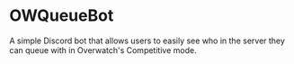 # OWQueueBot
A simple Discord bot that allows users to easily see who in the server they can queue with in Overwatch's Competitive mode.
